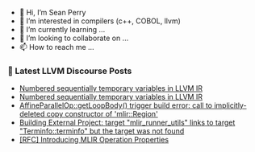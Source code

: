 - 👋 Hi, I’m Sean Perry
- 👀 I’m interested in compilers (c++, COBOL, llvm)
- 🌱 I’m currently learning ...
- 💞️ I’m looking to collaborate on ...
- 📫 How to reach me ...

<!---
s66perry/s66perry is a ✨ special ✨ repository because its `README.md` (this file) appears on your GitHub profile.
You can click the Preview link to take a look at your changes.
--->
### 📕 Latest LLVM Discourse Posts

<!-- DISCOURSE-LLVM:START -->
- [Numbered sequentially temporary variables in LLVM IR](https://discourse.llvm.org/t/numbered-sequentially-temporary-variables-in-llvm-ir/68415#post_2)
- [Numbered sequentially temporary variables in LLVM IR](https://discourse.llvm.org/t/numbered-sequentially-temporary-variables-in-llvm-ir/68415#post_1)
- [AffineParallelOp::getLoopBody&lpar;&rpar; trigger build error: call to implicitly-deleted copy constructor of &#39;mlir::Region&#39;](https://discourse.llvm.org/t/affineparallelop-getloopbody-trigger-build-error-call-to-implicitly-deleted-copy-constructor-of-mlir-region/68412#post_1)
- [Building External Project: target &quot;mlir_runner_utils&quot; links to target &quot;Terminfo::terminfo&quot; but the target was not found](https://discourse.llvm.org/t/building-external-project-target-mlir-runner-utils-links-to-target-terminfo-terminfo-but-the-target-was-not-found/68397#post_12)
- [[RFC] Introducing MLIR Operation Properties](https://discourse.llvm.org/t/rfc-introducing-mlir-operation-properties/67846#post_14)
<!-- DISCOURSE-LLVM:END -->
